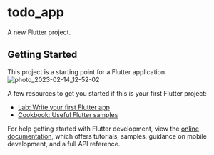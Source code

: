 # todo_app

A new Flutter project.

## Getting Started

This project is a starting point for a Flutter application.
![photo_2023-02-14_12-52-02](https://user-images.githubusercontent.com/50297806/220134338-2c5ed4ea-d689-4dc2-acf9-8f0b318cb67a.jpg)

A few resources to get you started if this is your first Flutter project:

- [Lab: Write your first Flutter app](https://docs.flutter.dev/get-started/codelab)
- [Cookbook: Useful Flutter samples](https://docs.flutter.dev/cookbook)

For help getting started with Flutter development, view the
[online documentation](https://docs.flutter.dev/), which offers tutorials,
samples, guidance on mobile development, and a full API reference.
